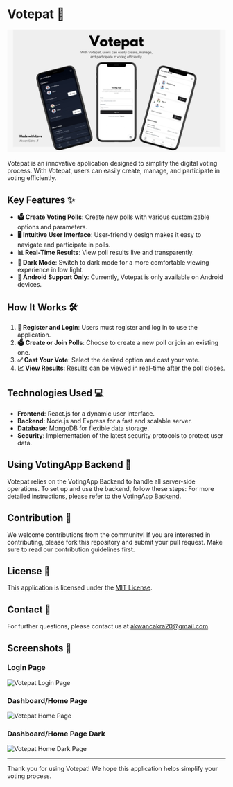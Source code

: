 # Votepat 🎉

![Votepat Cover](/assets/images/screenshots/cover_github.jpg)

Votepat is an innovative application designed to simplify the digital voting process. With Votepat, users can easily create, manage, and participate in voting efficiently.

## Key Features ✨

- **🗳️ Create Voting Polls**: Create new polls with various customizable options and parameters.
- **🖥️ Intuitive User Interface**: User-friendly design makes it easy to navigate and participate in polls.
- **📊 Real-Time Results**: View poll results live and transparently.
- **🌙 Dark Mode**: Switch to dark mode for a more comfortable viewing experience in low light.
- **📱 Android Support Only**: Currently, Votepat is only available on Android devices.

## How It Works 🛠️

1. **🔑 Register and Login**: Users must register and log in to use the application.
2. **🗳️ Create or Join Polls**: Choose to create a new poll or join an existing one.
3. **✅ Cast Your Vote**: Select the desired option and cast your vote.
4. **📈 View Results**: Results can be viewed in real-time after the poll closes.

## Technologies Used 💻

- **Frontend**: React.js for a dynamic user interface.
- **Backend**: Node.js and Express for a fast and scalable server.
- **Database**: MongoDB for flexible data storage.
- **Security**: Implementation of the latest security protocols to protect user data.

## Using VotingApp Backend 🚀

Votepat relies on the VotingApp Backend to handle all server-side operations. To set up and use the backend, follow these steps:
For more detailed instructions, please refer to the [VotingApp Backend](https://github.com/akwancakra/votingapp-backend).

## Contribution 🤝

We welcome contributions from the community! If you are interested in contributing, please fork this repository and submit your pull request. Make sure to read our contribution guidelines first.

## License 📜

This application is licensed under the [MIT License](LICENSE).

## Contact 📧

For further questions, please contact us at [akwancakra20@gmail.com](mailto:akwancakra20@gmail.com).

## Screenshots 📸

### Login Page

![Votepat Login Page](/assets/images/screenshots/login.jpg)

<!-- <img src="/assets/images/screenshots/login.jpg" alt="Login Page" style="max-width: 300px; height: auto;"> -->

### Dashboard/Home Page

![Votepat Home Page](/assets/images/screenshots/home.jpg)

<!-- <img src="/assets/images/screenshots/home.jpg" alt="Dashboard/Home Page" style="max-width: 300px; height: auto;"> -->

### Dashboard/Home Page Dark

![Votepat Home Dark Page](/assets/images/screenshots/home_dark.jpg)

<!-- <img src="/assets/images/screenshots/home_dark.jpg" alt="Dashboard/Home Page Dark" style="max-width: 300px; height: auto;"> -->

---

Thank you for using Votepat! We hope this application helps simplify your voting process.
